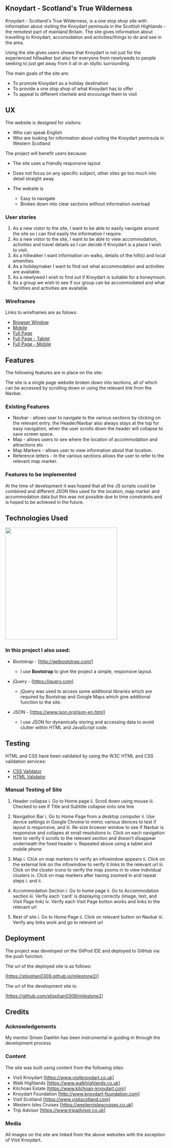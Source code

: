## Knoydart - Scotland's True Wilderness

Knoydart - Scotland's True Wilderness, is a one stop shop site with information about visiting  the Knoydart peninsula in the Scottish Highlands - the remotest part of mainland Britain.  The site gives information about travelling to Knoydart, accomodation and activities/things to do and see in the area.

Using the site gives users shows that Knoydart is not just for the experienced hillwalker but also for everyone from newlyweds to people seeking to just get away from it all in an idyllic surrounding.

The main goals of the site are:

* To promote Knoydart as a holiday destination
* To provide a one stop shop of what Knoydart has to offer
* To appeal to different clientele and encourage them to visit

## UX

The website is designed for visitors:

* Who can speak English
* Who are looking for information about visiting the Knoydart peninsula in Western Scotland

The project will benefit users because:

* The site uses a friendly responsive layout
* Does not focus on any specific subject, other sites go too much into detail straight away

* The website is
  * Easy to navigate
  * Broken down into clear sections without information overload

### User stories

1. As a new vistor to the site, I want to be able to easily navigate around the site so I can find easily the information I require.
2. As a new vistor to the site, I want to be able to view accommodation, activities and travel details so I can decide if Knoydart is a place I wish to visit.
3. As a hillwalker I want information on walks, details of the hill(s) and local amenities.
4. As a holidaymaker I want to find out what accommodation and activities are available.
5. As a newlywed I wish to find out if Knoydart is suitable for a honeymoon.
6. As a group we wish to see if our group can be accommodated and what facilities and activities are available.


### Wireframes

Links to wireframes are as folows:

* [Browser Window](/wireframes/Browser_Window.png)
* [Mobile](/wireframes/Mobile.png)
* [Full Page](/wireframes/Full_Page.png)
* [Full Page - Tablet](/wireframes/Full_Page-Tablet.png)
* [Full Page - Mobile](/wireframes/Full_Page-Mobile.png)

## Features

The following features are in place on the site:

The site is a single page website broken down into sections, all of which can be accessed by scrolling down or using the relevant link from the Navbar.

### Existing Features

* Navbar - allows user to navigate to the various sections by clicking on the relevant entry.  the Header/Navbar also always stays at the top for easy navigation, when the user scrolls down the header will collapse to save screen space.
* Map - allows users to see where the location of accommodation and attractions etc
* Map Markers - allows user to view information about that location.
* Reference letters - In the various sections allows the user to refer to the relevant map marker.

### Features to be implemented

At the time of development it was hoped that all the JS scripts could be combined and different JSON files used for the location, map marker and accommodation data but this was not possible due to time constraints and is hoped to be achieved in the future.

## Technologies Used

<img src="https://camo.githubusercontent.com/904ade21b6fb63dec17555495bb36f749ba52023/68747470733a2f2f73332d75732d776573742d322e616d617a6f6e6177732e636f6d2f706c7567696e7365727665722f646f635265736f75726365732f737461636b2e737667" width="350px">

### In this project I also used:

* Bootstrap - [http://getbootstrap.com/]
    - I use **Bootstrap** to give the project a simple, responsive layout.
    
* jQuery - [https://jquery.com]
    - jQuery was used to access some additional libraries which are required by Bootstrap and Google Maps which give additional function to the site.

* JSON - [https://www.json.org/json-en.html]
    - I use JSON for dynamically storing and accessing data to avoid clutter within HTML and JavaScript code.

## Testing

HTML and CSS have been validated by using the W3C HTML and CSS validation services:

* [CSS Validator](https://jigsaw.w3.org/css-validator/)
* [HTML Validator](https://validator.w3.org/)

### Manual Testing of Site

1. Header collapse
      i. Go to Home page
     ii. Scroll down using mouse
    iii. Checked to see if Title and Subtitle collapse onto one line
  
2. Navigation Bar
      i. Go to Home Page from a desktop computer
     ii. Use device settings in Google Chrome to mimic various devices to test if layout is responsive, and
    iii. Re-size browser window to see if Navbar is responsive and collapes at small resolutions
     iv. Click on each navigation item to verify it scrolls to the relevant section and doesn't disappear underneath the fixed header
      v. Repeated above using a tablet and mobile phone

3. Map
      i. Click on map markers to verify an infowindow appears
     ii. Click on the external link on the infowindow to verify it links to the relevant url
    iii. Click on the cluster icons to verify the map zooms in to view individual clusters
     iv. Click on map markers after having zoomed in and repeat steps i. and ii.
   
4. Accommodation Section
      i. Go to home page
     ii. Go to Accommodation section
    iii. Verfiy each 'card' is displaying correctly (image, text, and Visit Page link)
     iv. Verify each Visit Page botton works and links to the relevant url
   
5. Rest of site
      i. Go to Home Page
     ii. Click on relevant button on Navbar
    iii. Verify any links work and go to relevent url
   

## Deployment

The project was developed on the GitPod IDE and deployed to GitHub via the push function.

The url of the deployed site is as follows:

[https://stiophan0309.github.io/milestone2/]

The url of the development site is:

[https://github.com/stiophan0309/milestone2]

## Credits

### Acknowledgements

My mentor Simen Daehlin has been instrumental in guiding m through the development process

### Content

The site was built using content from the following sites:

* Visit Knoydart [https://www.visitknoydart.co.uk]
* Walk Highlands [https://www.walkhighlands.co.uk]
* Kilchoan Estate [https://www.kilchoan-knoydart.com]
* Knoydart Foundation [http://www.knoydart-foundation.com]
* Visit Scotland [https://www.visitscotland.com]
* Western Isles Cruises [https://westernislescruises.co.uk]
* Trip Advisor [https://www.tripadvisor.co.uk]

### Media

All images on the site are linked from the above websites with the exception of Visit Knoydart.




